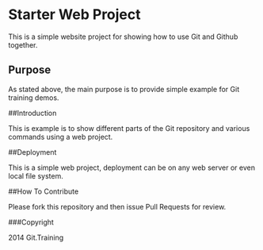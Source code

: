 # Starter Web Project

This is a simple website project for showing how to use Git and Github together.

## Purpose

As stated above, the main purpose is to provide simple example for Git training demos.

##Introduction

This is example is to show different parts of the Git repository and various commands using a web project.

##Deployment

This is a simple web project, deployment can be on any web server or even local file system.

##How To Contribute

Please fork this repository and then issue Pull Requests for review.

###Copyright

2014 Git.Training 